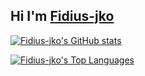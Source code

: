 ## Hi I'm [Fidius-jko](https://www.youtube.com/channel/UCjp_rThzOx_sCT3-5a5PG7A)

[![Fidius-jko's GitHub stats](https://github-readme-stats.vercel.app/api?username=Fidius-jko&show_icons=true&bg_color=1e1e2e&text_color=cdd6f4&icon_color=cba6f7&title_color=94e2d5)](https://github.com/Fidius-jko)

[![Fidius-jko's Top Languages](https://github-readme-stats.vercel.app/api/top-langs/?username=Fidius-jko&layout=compact&bg_color=1e1e2e&text_color=cdd6f4&icon_color=cba6f7&title_color=94e2d5)](https://github.com/Fidius-jko?tab=repositories)
